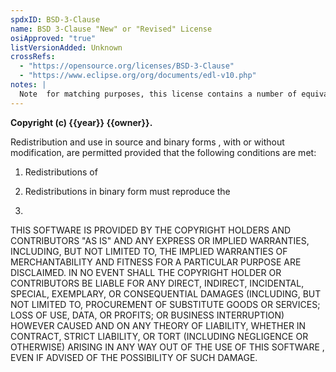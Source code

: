 ```yaml
---
spdxID: BSD-3-Clause
name: BSD 3-Clause "New" or "Revised" License
osiApproved: "true"
listVersionAdded: Unknown
crossRefs: 
  - "https://opensource.org/licenses/BSD-3-Clause"
  - "https://www.eclipse.org/org/documents/edl-v10.php"
notes: |
  Note  for matching purposes, this license contains a number of equivalent variations, particularly in the third clause. See the XML file for more details. Also note that the Eclipse Distribution License - v 1.0 (EDL 1.0) is a match to BSD-3-Clause, even though it uses a different name.
---
```


**Copyright (c) {{year}} {{owner}}.**

Redistribution and use in source and binary forms , with or without modification, are permitted provided that the following conditions are met:

1. Redistributions of

2. Redistributions in binary form must reproduce the

3.

THIS SOFTWARE IS PROVIDED BY THE COPYRIGHT HOLDERS AND CONTRIBUTORS "AS IS" AND ANY EXPRESS OR IMPLIED WARRANTIES, INCLUDING, BUT NOT LIMITED TO, THE IMPLIED WARRANTIES OF MERCHANTABILITY AND FITNESS FOR A PARTICULAR PURPOSE ARE DISCLAIMED. IN NO EVENT SHALL THE COPYRIGHT HOLDER OR CONTRIBUTORS BE LIABLE FOR ANY DIRECT, INDIRECT, INCIDENTAL, SPECIAL, EXEMPLARY, OR CONSEQUENTIAL DAMAGES (INCLUDING, BUT NOT LIMITED TO, PROCUREMENT OF SUBSTITUTE GOODS OR SERVICES; LOSS OF USE, DATA, OR PROFITS; OR BUSINESS INTERRUPTION) HOWEVER CAUSED AND ON ANY THEORY OF LIABILITY, WHETHER IN CONTRACT, STRICT LIABILITY, OR TORT (INCLUDING NEGLIGENCE OR OTHERWISE) ARISING IN ANY WAY OUT OF THE USE OF THIS SOFTWARE , EVEN IF ADVISED OF THE POSSIBILITY OF SUCH DAMAGE.
